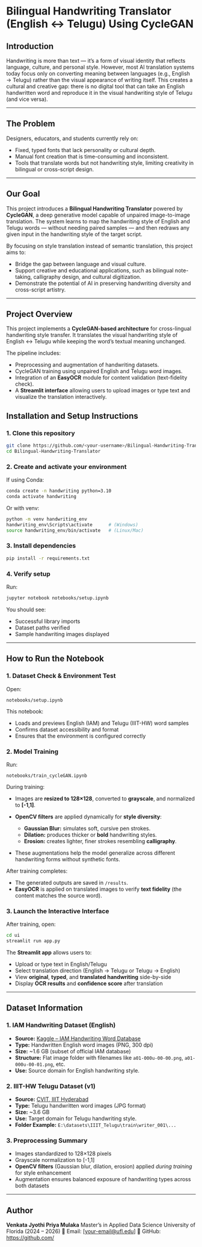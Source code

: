 # **Bilingual Handwriting Translator (English ↔ Telugu) Using CycleGAN**

## **Introduction**

Handwriting is more than text — it’s a form of visual identity that reflects language, culture, and personal style. However, most AI translation systems today focus only on converting meaning between languages (e.g., English → Telugu) rather than the visual appearance of writing itself.
This creates a cultural and creative gap: there is no digital tool that can take an English handwritten word and reproduce it in the visual handwriting style of Telugu (and vice versa).

---

## **The Problem**

Designers, educators, and students currently rely on:

* Fixed, typed fonts that lack personality or cultural depth.
* Manual font creation that is time-consuming and inconsistent.
* Tools that translate words but not handwriting style, limiting creativity in bilingual or cross-script design.

---

## **Our Goal**

This project introduces a **Bilingual Handwriting Translator** powered by **CycleGAN**, a deep generative model capable of unpaired image-to-image translation.
The system learns to map the handwriting style of English and Telugu words — without needing paired samples — and then redraws any given input in the handwriting style of the target script.

By focusing on style translation instead of semantic translation, this project aims to:

* Bridge the gap between language and visual culture.
* Support creative and educational applications, such as bilingual note-taking, calligraphy design, and cultural digitization.
* Demonstrate the potential of AI in preserving handwriting diversity and cross-script artistry.

---

## **Project Overview**

This project implements a **CycleGAN-based architecture** for cross-lingual handwriting style transfer.
It translates the visual handwriting style of English ↔ Telugu while keeping the word’s textual meaning unchanged.

The pipeline includes:

* Preprocessing and augmentation of handwriting datasets.
* CycleGAN training using unpaired English and Telugu word images.
* Integration of an **EasyOCR** module for content validation (text-fidelity check).
* A **Streamlit interface** allowing users to upload images or type text and visualize the translation interactively.


## **Installation and Setup Instructions**

### **1. Clone this repository**

```bash
git clone https://github.com/<your-username>/Bilingual-Handwriting-Translator.git
cd Bilingual-Handwriting-Translator
```

### **2. Create and activate your environment**

If using Conda:

```bash
conda create -n handwriting python=3.10
conda activate handwriting
```

Or with venv:

```bash
python -m venv handwriting_env
handwriting_env\Scripts\activate      # (Windows)
source handwriting_env/bin/activate   # (Linux/Mac)
```

### **3. Install dependencies**

```bash
pip install -r requirements.txt
```

### **4. Verify setup**

Run:

```bash
jupyter notebook notebooks/setup.ipynb
```

You should see:

* Successful library imports
* Dataset paths verified
* Sample handwriting images displayed

---

## **How to Run the Notebook**

### **1. Dataset Check & Environment Test**

Open:

```
notebooks/setup.ipynb
```

This notebook:

* Loads and previews English (IAM) and Telugu (IIIT-HW) word samples
* Confirms dataset accessibility and format
* Ensures that the environment is configured correctly

### **2. Model Training**

Run:

```
notebooks/train_cycleGAN.ipynb
```

During training:

* Images are **resized to 128×128**, converted to **grayscale**, and normalized to **[-1,1]**.
* **OpenCV filters** are applied dynamically for **style diversity**:

  * **Gaussian Blur:** simulates soft, cursive pen strokes.
  * **Dilation:** produces thicker or **bold** handwriting styles.
  * **Erosion:** creates lighter, finer strokes resembling **calligraphy**.
* These augmentations help the model generalize across different handwriting forms without synthetic fonts.

After training completes:

* The generated outputs are saved in `/results`.
* **EasyOCR** is applied on translated images to verify **text fidelity** (the content matches the source word).

### **3. Launch the Interactive Interface**

After training, open:

```bash
cd ui
streamlit run app.py
```

The **Streamlit app** allows users to:

* Upload or type text in English/Telugu
* Select translation direction (English → Telugu or Telugu → English)
* View **original**, **typed**, and **translated handwriting** side-by-side
* Display **OCR results** and **confidence score** after translation

---

## **Dataset Information**

### **1. IAM Handwriting Dataset (English)**

* **Source:** [Kaggle – IAM Handwriting Word Database](https://www.kaggle.com/datasets/nibinv23/iam-handwriting-word-database)
* **Type:** Handwritten English word images (PNG, 300 dpi)
* **Size:** ~1.6 GB (subset of official IAM database)
* **Structure:** Flat image folder with filenames like `a01-000u-00-00.png`, `a01-000u-00-01.png`, etc.
* **Use:** Source domain for English handwriting style.

### **2. IIIT-HW Telugu Dataset (v1)**

* **Source:** [CVIT, IIIT Hyderabad](https://cvit.iiit.ac.in/research/projects/cvit-projects/iiit-indic-hw-words)
* **Type:** Telugu handwritten word images (JPG format)
* **Size:** ~3.6 GB
* **Use:** Target domain for Telugu handwriting style.
* **Folder Example:**
  `E:\datasets\IIIT_Telugu\train\writer_001\...`

### **3. Preprocessing Summary**

* Images standardized to 128×128 pixels
* Grayscale normalization to [-1,1]
* **OpenCV filters** (Gaussian blur, dilation, erosion) applied *during training* for style enhancement
* Augmentation ensures balanced exposure of handwriting types across both datasets

---

## **Author**

**Venkata Jyothi Priya Mulaka**
Master’s in Applied Data Science
University of Florida (2024 – 2026)
📧 Email: [[your-email@ufl.edu](mailto:your-email@ufl.edu)]
🔗 GitHub: [https://github.com/<your-username>](https://github.com/<your-username>)
